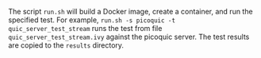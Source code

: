 The script `run.sh` will build a Docker image, create a container, and run the specified test.
For example, `run.sh -s picoquic -t quic_server_test_stream` runs the test from file `quic_server_test_stream.ivy` against the picoquic server. The test results are copied to the `results` directory.
